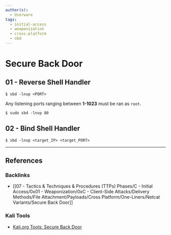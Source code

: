 ```yaml
---
author(s):
  - Userware
tags:
  - initial-access
  - weaponization
  - cross-platform
  - sbd
---
```

# Secure Back Door

## 01 - Reverse Shell Handler

```
$ sbd -lnvp <PORT>
```

Any listening ports ranging between **1-1023** must be ran as `root`.

```
$ sudo sbd -lnvp 80
```

## 02 - Bind Shell Handler

```
$ sbd -lnvp <target_IP> <target_PORT>
```

---
## References

### Backlinks

- [[07 - Tactics & Techniques & Procedures (TTPs) Phases/C - Initial Access/0x01 - Weaponization/0xC - Client-Side Attacks/Delivery Methods/File Attachment/Payloads/Cross Platform/One-Liners/Netcat Variants/Secure Back Door]]

### Kali Tools

- [Kali.org Tools: Secure Back Door](https://www.kali.org/tools/sbd/)